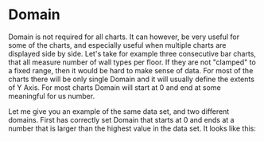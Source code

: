 # Domain

Domain is not required for all charts. It can however, be very useful for some of the charts, and especially useful when multiple charts are displayed side by side. Let's take for example three consecutive bar charts, that all measure number of wall types per floor. If they are not "clamped" to a fixed range, then it would be hard to make sense of data. For most of the charts there will be only single Domain and it will usually define the extents of Y Axis. For most charts Domain will start at 0 and end at some meaningful for us number. 

Let me give you an example of the same data set, and two different domains. First has correctly set Domain that starts at 0 and ends at a number that is larger than the highest value in the data set. It looks like this:

